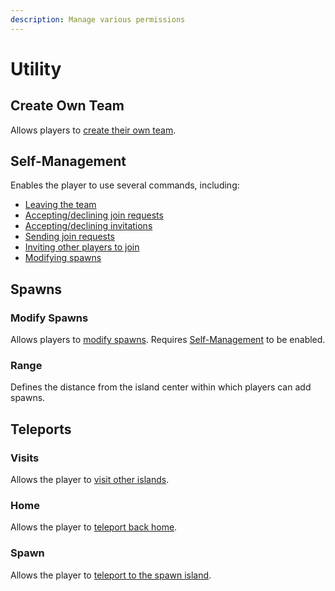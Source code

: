 ```yaml
---
description: Manage various permissions
---
```


# Utility
## Create Own Team
Allows players to [create their own team](../../user/user.md#creating-your-own-island).

## Self-Management
Enables the player to use several commands, including:
- [Leaving the team](../admin.md#leaving-a-team)
- [Accepting/declining join requests](../../user/join-team.md#accepting-requests)
- [Accepting/declining invitations](../../user/invitations.md#accepting-invitations)
- [Sending join requests](../../user/join-team.md#sending-a-join-request)
- [Inviting other players to join](../../user/invitations.md#inviting-users)
- [Modifying spawns](#modify-spawns)

## Spawns
### Modify Spawns
Allows players to [modify spawns](../../user/user.md#modifying-spawns). Requires [Self-Management](#self-management) to
be enabled.

### Range
Defines the distance from the island center within which players can add spawns.

## Teleports
### Visits
Allows the player to [visit other islands](../../user/visiting.md).

### Home
Allows the player to [teleport back home](../../user/user.md#teleporting-back-to-home-island).

### Spawn
Allows the player to [teleport to the spawn island](../../user/user.md#teleporting-to-spawn-island).
